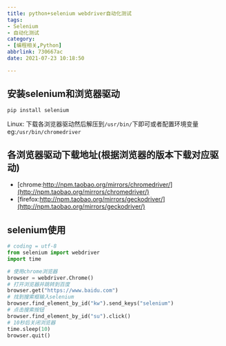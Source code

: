 ```yaml
---
title: python+selenium webdriver自动化测试
tags: 
- Selenium
- 自动化测试
category: 
- [编程相关,Python]
abbrlink: 730667ac
date: 2021-07-23 10:18:50

---
```



## 安装selenium和浏览器驱动
`pip install selenium`

Linux:
下载各浏览器驱动然后解压到`/usr/bin/`下即可或者配置环境变量
eg:`/usr/bin/chromedriver`

## 各浏览器驱动下载地址(根据浏览器的版本下载对应驱动)

+ [chrome:http://npm.taobao.org/mirrors/chromedriver/](http://npm.taobao.org/mirrors/chromedriver/)
+ [firefox:http://npm.taobao.org/mirrors/geckodriver/](http://npm.taobao.org/mirrors/geckodriver/)

## selenium使用
~~~python
# coding = utf-8
from selenium import webdriver
import time

# 使用chrome浏览器
browser = webdriver.Chrome()
# 打开浏览器并跳转到百度
browser.get("https://www.baidu.com")
# 找到搜索框输入selenium
browser.find_element_by_id("kw").send_keys("selenium")
# 点击搜索按钮
browser.find_element_by_id("su").click()
# 10秒后关闭浏览器
time.sleep(10)
browser.quit()

~~~